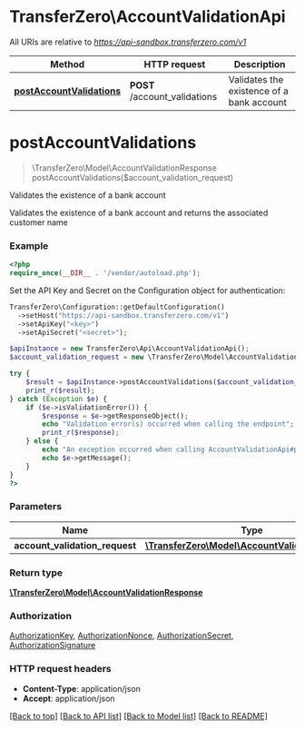 # TransferZero\AccountValidationApi

All URIs are relative to *https://api-sandbox.transferzero.com/v1*

Method | HTTP request | Description
------------- | ------------- | -------------
[**postAccountValidations**](AccountValidationApi.md#postAccountValidations) | **POST** /account_validations | Validates the existence of a bank account


# **postAccountValidations**
> \TransferZero\Model\AccountValidationResponse postAccountValidations($account_validation_request)

Validates the existence of a bank account

Validates the existence of a bank account and returns the associated customer name

### Example
```php
<?php
require_once(__DIR__ . '/vendor/autoload.php');
```

Set the API Key and Secret on the Configuration object for authentication:
```php
TransferZero\Configuration::getDefaultConfiguration()
  ->setHost("https://api-sandbox.transferzero.com/v1")
  ->setApiKey("<key>")
  ->setApiSecret("<secret>");

$apiInstance = new TransferZero\Api\AccountValidationApi();
$account_validation_request = new \TransferZero\Model\AccountValidationRequest(); // \TransferZero\Model\AccountValidationRequest | 

try {
    $result = $apiInstance->postAccountValidations($account_validation_request);
    print_r($result);
} catch (Exception $e) {
    if ($e->isValidationError()) {
        $response = $e->getResponseObject();
        echo "Validation error(s) occurred when calling the endpoint";
        print_r($response);
    } else {
        echo "An exception occurred when calling AccountValidationApi#postAccountValidations";
        echo $e->getMessage();
    }
}
?>
```

### Parameters

Name | Type | Description  | Notes
------------- | ------------- | ------------- | -------------
 **account_validation_request** | [**\TransferZero\Model\AccountValidationRequest**](../Model/AccountValidationRequest.md)|  |

### Return type

[**\TransferZero\Model\AccountValidationResponse**](../Model/AccountValidationResponse.md)

### Authorization

[AuthorizationKey](../../README.md#AuthorizationKey), [AuthorizationNonce](../../README.md#AuthorizationNonce), [AuthorizationSecret](../../README.md#AuthorizationSecret), [AuthorizationSignature](../../README.md#AuthorizationSignature)

### HTTP request headers

 - **Content-Type**: application/json
 - **Accept**: application/json

[[Back to top]](#) [[Back to API list]](../../README.md#documentation-for-api-endpoints) [[Back to Model list]](../../README.md#documentation-for-models) [[Back to README]](../../README.md)

